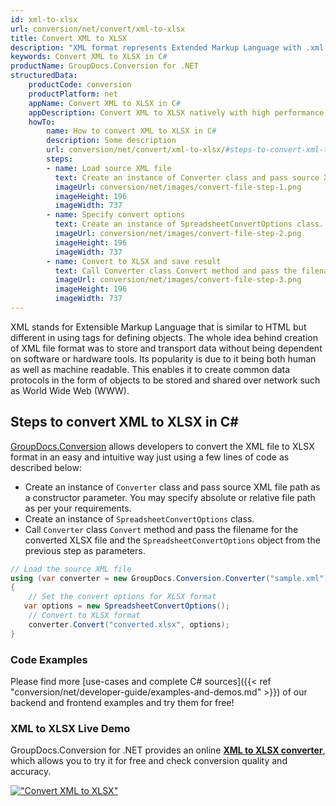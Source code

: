```yaml
---
id: xml-to-xlsx
url: conversion/net/convert/xml-to-xlsx
title: Convert XML to XLSX
description: "XML format represents Extended Markup Language with .xml extension. Learn how to convert XML to XLSX file programmatically in C# language using GroupDocs.Conversion for .NET library."
keywords: Convert XML to XLSX in C#
productName: GroupDocs.Conversion for .NET
structuredData:
    productCode: conversion
    productPlatform: net
    appName: Convert XML to XLSX in C#
    appDescription: Convert XML to XLSX natively with high performance using C# language and server side GroupDocs.Conversion for .NET APIs, without the use of any software like Microsoft or Open Office.
    howTo:
        name: How to convert XML to XLSX in C# 
        description: Some description
        url: conversion/net/convert/xml-to-xlsx/#steps-to-convert-xml-to-xlsx-in-c
        steps:
        - name: Load source XML file 
          text: Create an instance of Converter class and pass source XML file path as a constructor parameter. You may specify absolute or relative file path as per your requirements. 
          imageUrl: conversion/net/images/convert-file-step-1.png
          imageHeight: 196
          imageWidth: 737
        - name: Specify convert options 
          text: Create an instance of SpreadsheetConvertOptions class.
          imageUrl: conversion/net/images/convert-file-step-2.png
          imageHeight: 196
          imageWidth: 737
        - name: Convert to XLSX and save result 
          text: Call Converter class Convert method and pass the filename for the converted HTML file and the SpreadsheetConvertOptions object from the previous step as parameters.
          imageUrl: conversion/net/images/convert-file-step-3.png
          imageHeight: 196
          imageWidth: 737
---
```


XML stands for Extensible Markup Language that is similar to HTML but different in using tags for defining objects. The whole idea behind creation of XML file format was to store and transport data without being dependent on software or hardware tools. Its popularity is due to it being both human as well as machine readable. This enables it to create common data protocols in the form of objects to be stored and shared over network such as World Wide Web (WWW).

## Steps to convert XML to XLSX in C#

[GroupDocs.Conversion](https://products.groupdocs.com/conversion/net) allows developers to convert the XML file to XLSX format in an easy and intuitive way just using a few lines of code as described below:

* Create an instance of `Converter` class and pass source XML file path as a constructor parameter. You may specify absolute or relative file path as per your requirements. 
* Create an instance of `SpreadsheetConvertOptions` class.
* Call `Converter` class `Convert` method and pass the filename for the converted XLSX file and the `SpreadsheetConvertOptions` object from the previous step as parameters.

```csharp
// Load the source XML file
using (var converter = new GroupDocs.Conversion.Converter("sample.xml"))
{
    // Set the convert options for XLSX format
   var options = new SpreadsheetConvertOptions();
    // Convert to XLSX format
    converter.Convert("converted.xlsx", options);
}
```

### Code Examples

Please find more [use-cases and complete C# sources]({{< ref "conversion/net/developer-guide/examples-and-demos.md" >}}) of our backend and frontend examples and try them for free!

### XML to XLSX Live Demo

GroupDocs.Conversion for .NET provides an online [**XML to XLSX converter**](https://products.groupdocs.app/conversion/xml-to-xlsx), which allows you to try it for free and check conversion quality and accuracy.

[!["Convert XML to XLSX"](conversion/net/images/convert-to-xlsx/convert-xml-to-xlsx.png)](https://products.groupdocs.app/conversion/xml-to-xlsx)